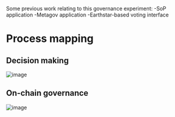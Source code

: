 Some previous work relating to this governance experiment:
-SoP application
-Metagov application
-Earthstar-based voting interface

# Process mapping
## Decision making
![image](https://github.com/hyphacoop/governance-experiment/assets/631268/633a3ee8-9c98-47a7-80fc-4407432f87ee)
## On-chain governance
![image](https://github.com/hyphacoop/governance-experiment/assets/631268/922e4571-6c69-4b83-b47c-5b25c2e91d02)
